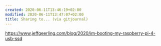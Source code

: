 ```yaml
---
created: 2020-06-11T13:46:19+02:00
modified: 2020-06-11T13:47:07+02:00
title: Sharing to... (via gitjournal)
---
```


https://www.jeffgeerling.com/blog/2020/im-booting-my-raspberry-pi-4-usb-ssd